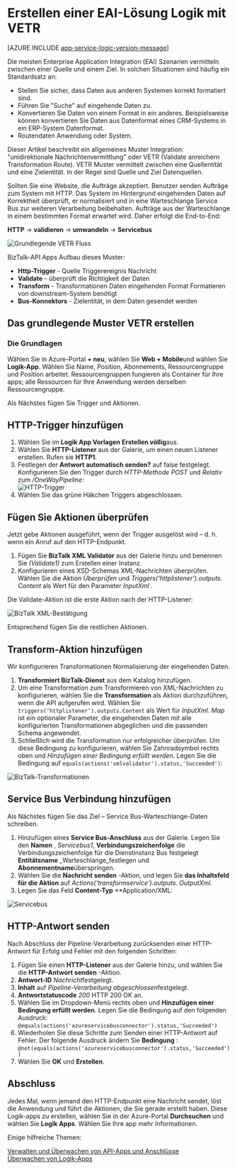 <properties
   pageTitle="Erstellen einer EAI-Lösung Logik Logik apps in Azure App Service bei VETR | Microsoft Azure"
   description="Überprüfen, codieren und Transformieren von XML BizTalk services"
   services="logic-apps"
   documentationCenter=".net,nodejs,java"
   authors="rajeshramabathiran"
   manager="erikre"
   editor=""/>

<tags
   ms.service="logic-apps"
   ms.devlang="multiple"
   ms.topic="article"
   ms.tgt_pltfrm="na"
   ms.workload="na"
   ms.date="04/20/2016"
   ms.author="rajram"/>


# <a name="create-eai-logic-app-using-vetr"></a>Erstellen einer EAI-Lösung Logik mit VETR

[AZURE.INCLUDE [app-service-logic-version-message](../../includes/app-service-logic-version-message.md)]

Die meisten Enterprise Application Integration (EAI) Szenarien vermitteln zwischen einer Quelle und einem Ziel. In solchen Situationen sind häufig ein Standardsatz an:

- Stellen Sie sicher, dass Daten aus anderen Systemen korrekt formatiert sind.
- Führen Sie "Suche" auf eingehende Daten zu.
- Konvertieren Sie Daten von einem Format in ein anderes. Beispielsweise können konvertieren Sie Daten aus Datenformat eines CRM-Systems in ein ERP-System Datenformat.
- Routendaten Anwendung oder System.

Dieser Artikel beschreibt ein allgemeines Muster Integration: "unidirektionale Nachrichtenvermittlung" oder VETR (Validate anreichern Transformation Route). VETR Muster vermittelt zwischen eine Quellentität und eine Zielentität. In der Regel sind Quelle und Ziel Datenquellen.

Sollten Sie eine Website, die Aufträge akzeptiert. Benutzer senden Aufträge zum System mit HTTP. Das System im Hintergrund eingehenden Daten auf Korrektheit überprüft, er normalisiert und in eine Warteschlange Service Bus zur weiteren Verarbeitung beibehalten. Aufträge aus der Warteschlange in einem bestimmten Format erwartet wird. Daher erfolgt die End-to-End:

**HTTP** → **validieren** → **umwandeln** → **Servicebus**

![Grundlegende VETR Fluss][1]

BizTalk-API Apps Aufbau dieses Muster:

* **Http-Trigger** - Quelle Triggerereignis Nachricht
* **Validate** - überprüft die Richtigkeit der Daten
* **Transform** - Transformationen Daten eingehenden Format Formatieren von downstream-System benötigt
* **Bus-Konnektors** - Zielentität, in dem Daten gesendet werden


## <a name="constructing-the-basic-vetr-pattern"></a>Das grundlegende Muster VETR erstellen
### <a name="the-basics"></a>Die Grundlagen

Wählen Sie in Azure-Portal **+ neu**, wählen Sie **Web + Mobile**und wählen Sie **Logik-App**. Wählen Sie Name, Position, Abonnements, Ressourcengruppe und Position arbeitet. Ressourcengruppen fungieren als Container für Ihre apps; alle Ressourcen für Ihre Anwendung werden derselben Ressourcengruppe.

Als Nächstes fügen Sie Trigger und Aktionen.


## <a name="add-http-trigger"></a>HTTP-Trigger hinzufügen
1. Wählen Sie im **Logik App Vorlagen** **Erstellen völlig**aus.
1. Wählen Sie **HTTP-Listener** aus der Galerie, um einen neuen Listener erstellen. Rufen sie **HTTP1**.
2. Festlegen der **Antwort automatisch senden?** auf false festgelegt. Konfigurieren Sie den Trigger durch _HTTP-Methode_ _POST_ und _Relativ_ zum _/OneWayPipeline_:  
    ![HTTP-Trigger][2]
3. Wählen Sie das grüne Häkchen Triggers abgeschlossen.

## <a name="add-validate-action"></a>Fügen Sie Aktionen überprüfen

Jetzt gebe Aktionen ausgeführt, wenn der Trigger ausgelöst wird – d. h. wenn ein Anruf auf den HTTP-Endpunkt.

1. Fügen Sie **BizTalk XML Validator** aus der Galerie hinzu und benennen Sie _(Validate1)_ zum Erstellen einer Instanz.
2. Konfigurieren eines XSD-Schemas XML-Nachrichten überprüfen. Wählen Sie die Aktion _Überprüfen_ und _Triggers('httplistener').outputs. Content_ als Wert für den Parameter _InputXml_ .

Die Validate-Aktion ist die erste Aktion nach der HTTP-Listener: 

![BizTalk XML-Bestätigung][3]

Entsprechend fügen Sie die restlichen Aktionen. 

## <a name="add-transform-action"></a>Transform-Aktion hinzufügen
Wir konfigurieren Transformationen Normalisierung der eingehenden Daten.

1. **Transformiert BizTalk-Dienst** aus dem Katalog hinzufügen.
2. Um eine Transformation zum Transformieren von XML-Nachrichten zu konfigurieren, wählen Sie die **Transformation** als Aktion durchzuführen, wenn die API aufgerufen wird. Wählen Sie ```triggers(‘httplistener’).outputs.Content``` als Wert für _InputXml_. *Map* ist ein optionaler Parameter, die eingehenden Daten mit alle konfigurierten Transformationen abgeglichen und die passenden Schema angewendet.
3. Schließlich wird die Transformation nur erfolgreicher überprüfen. Um diese Bedingung zu konfigurieren, wählen Sie Zahnradsymbol rechts oben und _Hinzufügen einer Bedingung erfüllt werden_. Legen Sie die Bedingung auf ```equals(actions('xmlvalidator').status,'Succeeded')```:  

![BizTalk-Transformationen][4]


## <a name="add-service-bus-connector"></a>Service Bus Verbindung hinzufügen
Als Nächstes fügen Sie das Ziel – Service Bus-Warteschlange-Daten schreiben.

1. Hinzufügen eines **Service Bus-Anschluss** aus der Galerie. Legen Sie den **Namen** , _Servicebus1_, **Verbindungszeichenfolge** die Verbindungszeichenfolge für die Dienstinstanz Bus festgelegt **Entitätsname** _Warteschlange_festlegen und **Abonnementname**überspringen.
2. Wählen Sie die **Nachricht senden** -Aktion, und legen Sie **das Inhaltsfeld für die Aktion** auf _Actions('transformservice').outputs. OutputXml_.
3. Legen Sie das Feld **Content-Typ** **Application/XML:  

![Servicebus][5]


## <a name="send-http-response"></a>HTTP-Antwort senden
Nach Abschluss der Pipeline-Verarbeitung zurücksenden einer HTTP-Antwort für Erfolg und Fehler mit den folgenden Schritten:

1. Fügen Sie einen **HTTP-Listener** aus der Galerie hinzu, und wählen Sie die **HTTP-Antwort senden** -Aktion.
2. **Antwort-ID** *Nachricht*festgelegt.
2. **Inhalt** auf *Pipeline-Verarbeitung abgeschlossen*festgelegt.
3. **Antwortstatuscode** *200* HTTP 200 OK an.
4. Wählen Sie im Dropdown-Menü rechts oben und **Hinzufügen einer Bedingung erfüllt werden**.  Legen Sie die Bedingung auf den folgenden Ausdruck:  
    ```@equals(actions('azureservicebusconnector').status,'Succeeded')```  <br/>
5. Wiederholen Sie diese Schritte zum Senden einer HTTP-Antwort auf Fehler. Der folgende Ausdruck ändern Sie **Bedingung** :  
```@not(equals(actions('azureservicebusconnector').status,'Succeeded'))``` <br/>
6. Wählen Sie **OK** und **Erstellen**.



## <a name="completion"></a>Abschluss
Jedes Mal, wenn jemand den HTTP-Endpunkt eine Nachricht sendet, löst die Anwendung und führt die Aktionen, die Sie gerade erstellt haben. Diese Logik-apps zu erstellen, wählen Sie in der Azure-Portal **Durchsuchen** und wählen Sie **Logik Apps**. Wählen Sie Ihre app mehr Informationen.

Einige hilfreiche Themen:

[Verwalten und Überwachen von API-Apps und Anschlüsse](app-service-logic-monitor-your-connectors.md)  <br/>
[Überwachen von Logik-Apps](app-service-logic-monitor-your-logic-apps.md)

<!--image references -->
[1]: ./media/app-service-logic-create-EAI-logic-app-using-VETR/BasicVETR.PNG
[2]: ./media/app-service-logic-create-EAI-logic-app-using-VETR/HTTPListener.PNG
[3]: ./media/app-service-logic-create-EAI-logic-app-using-VETR/BizTalkXMLValidator.PNG
[4]: ./media/app-service-logic-create-EAI-logic-app-using-VETR/BizTalkTransforms.PNG
[5]: ./media/app-service-logic-create-EAI-logic-app-using-VETR/AzureServiceBus.PNG
